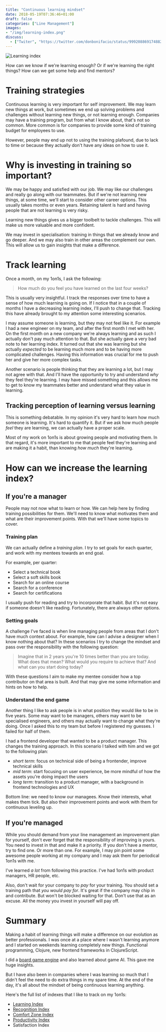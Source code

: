 ```yaml
---
title: "Continuous learning mindset"
date: 2018-05-19T07:36:46+01:00
draft: false
categories: ["Line Management"]
images:
- "/img/learning-index.png"
discuss:
  - ["Twiter", "https://twitter.com/donbonifacio/status/999208869174882304"]
---
```


![Learning index](/img/learning-index.png)

How can we know if we're learning enough? Or if we're learning the right
things? How can we get some help and find mentors?

<!--more-->

# Training strategies

Continuous learning is very important for self improvement. We may learn new
things at work, but sometimes we end up solving problems and challenges without
learning new things, or not learning enough. Companies may have a training
program, but from what I know about, that's not so common. More common is for
companies to provide some kind of training budget for employees to use.

However, people may end up not to using the training plafound, due to lack to
time or because they actually don't have any ideas on how to use it.

# Why is investing in training so important?

We may be happy and satisfied with our job. We may like our challenges and
really go along with our teammates. But if we're not learning new things,
at some time, we'll start to consider other career options. This usually
takes months or even years. Retaining talent is hard and having people that
are not learning is very risky.

Learning new things gives us a bigger toolbelt to tackle challenges. This
will make us more valuable and more confident.

We may invest in specialisation: training in things that we already know
and go deeper. And we may also train in other areas the complement our own. This
will allow us to gain insights that make a difference.

# Track learning

Once a month, on my 1on1s, I ask the following:

> How much do you feel you have learned on the last four weeks?

This is usually very insightful. I track the responses over time to have a sense
of how much learning is going on. If I notice that in a couple of months I
have a decreasing learning index, I'll push to change that. Tracking this have
already brought to my attention some interesting scenarios.

I may assume someone is learning, but they may not feel like it. For example
I had a new engineer on my team, and after the first month I met with her.
On the first month on a new company we're always learning and as such I
actually don't pay much attention to that. But she actually gave a very bad
note to her learning index. It turned out that she was learning but she
actually _expected_ to be learning much more and to be having more complicated
challenges. Having this information was crucial for me to push her and give
her more complex tasks.

Another scenario is people thinking that they are learning a lot, but I may not
agree with that. And I'll have the opportunity to try and understand _why_
they feel they're learning. I may have missed something and this allows me
to get to know my teammates better and understand what they value in learning.

## Tracking perception of learning versus learning

This is something debatable. In my opinion it's very hard to learn how much
someone is learning. It's hard to quantify it. But if we ask how much people
_feel_ they are learning, we can actually have a proper scale.

Most of my work on 1on1s is about growing people and motivating them. In that
regard, it's more important to me that people feel they're learning and are
making it a habit, than knowing _how much_ they're learning.

# How can we increase the learning index?

## If you're a manager

People may not now what to learn or how. We can help here by finding training
possibilities for them. We'll need to know what motivates them and what
are their improvement points. With that we'll have some topics to cover.

### Training plan

We can actually define a _training plan_. I try to set goals for each quarter,
and work with my mentees towards an end goal.

For example, per quarter:

* Select a technical book
* Select a soft skills book
* Search for an online course
* Search for a conference
* Search for certifications

I usually push for reading and try to incorporate that habit. But it's not
easy if someone doesn't like reading. Fortunately, there are always other
options.

### Setting goals

A challenge I've faced is when line managing people from areas that I don't have
much context about. For example, how can I advise a designer when I know nothing
about that? In these scenarios I try to change the mindset and pass over the
responsibility with the following question:

> Imagine that in 2 years you're 10 times better than you are today.
> What does that mean? What would you require to achieve that? And what can
> you start doing today?

With these questions I aim to make my mentee consider how a top contributor on
that area is built. And that may give me some information and hints on
how to help.

### Understand the end game

Another thing I like to ask people is in what position they would like to
be in five years. Some may want to be managers, others may want to be specialised
engineers, and others may actually want to change what they're doing. Once
I asked this to my team but before I registered my guesses. I failed for
half of them.

I had a frontend developer that wanted to be a product manager. This changes
the training approach. In this scenario I talked with him and we got to the
following plan:

* _short term_: focus on technical side of being a frontender, improve technical
  skills
* _mid term_: start focusing on user experience, be more mindful of how the
  assets you're doing impact the users
* _long term_: transition to a product manager, with a background in frontend
  technologies and UX

Bottom line: we need to know our managees. Know their interests, what makes
them tick. But also their improvement points and work with them for continuous
leveling up.

## If you're managed

While you should demand from your line management an improvement plan for
yourself, don't ever forget that the responsibility of improving is yours.
You need to invest in that and make it a priority. If you don't have a mentor,
try to find one. Or more than one. For example, I may pin point some awesome
people working at my company and I may ask them for periodical 1on1s with me.

I've learned _a lot_ from following this practice. I've had 1on1s with product
managers, HR people, etc.

Also, don't wait for your company to _pay_ for your training. You should set
a training path that _you would pay for_. It's great if the company may
chip in and contribute. But won't be blocked waiting for that. Don't use
that as an excuse. All the money you invest in yourself will pay off.

# Summary

Making a habit of learning things will make a difference on our evolution
as better professionals. I was once at a place where I wasn't learning anymore
and I started on weekends learning completely new things. Functional programming,
Clojure, new frontend frameworks in ClojureScript.

I did a [board game engine](https://github.com/orionsbelt-battlegrounds/obb-rules)
and also learned about game AI. This gave me huge insights.

But I have also been in companies where I was learning so much that I didn't
feel the need to do extra things in my spare time. At the end of the day,
it's all about the mindset of being continuous learning anything.

Here's the full list of indexes that I like to track on my 1on1s:

* [Learning Index](/post/learning-index/)
* [Recognition Index](/post/recognition-index/)
* [Comfort Zone Index](/post/comfort-zone-index/)
* [Productivity Index](/post/productivity-index/)
* Satisfaction Index
